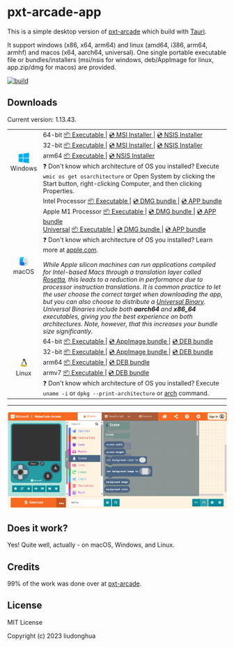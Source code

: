 # pxt-arcade-app 

This is a simple desktop version of [pxt-arcade](https://github.com/microsoft/pxt-arcade) which build with [Tauri](https://tauri.studio/).

It support windows (x86, x64, arm64) and linux (amd64, i386, arm64, armhf) and macos (x64, aarch64, universal). One single portable executable file or bundles/installers (msi/nsis for windows, deb/AppImage for linux, app.zip/dmg for macos) are provided.

[![build](https://github.com/liudonghua123/pxt-arcade-app/actions/workflows/build.yml/badge.svg)](https://github.com/liudonghua123/pxt-arcade-app/actions/workflows/build.yml)

## Downloads

Current version: 1.13.43.

<table class="is-fullwidth">
</thead>
<tbody>
</tbody>
  <tr>
    <td align="center">
      <img src="./.github/images/windows.png" width="24"><br />
      Windows
    </td>
    <td>
      <span>64-bit</span>
      <a href="https://github.com/liudonghua123/pxt-arcade-app/releases/latest/download/pxt-arcade-app-windows-1.13.43_x64.exe">
        📦 Executable
      </a> |
      <a href="https://github.com/liudonghua123/pxt-arcade-app/releases/latest/download/pxt-arcade-app-windows-1.13.43_x64.msi">
        💿 MSI Installer
      </a> |
      <a href="https://github.com/liudonghua123/pxt-arcade-app/releases/latest/download/pxt-arcade-app-windows-1.13.43_x64-setup.exe">
        💿 NSIS Installer
      </a><br />
      <span>32-bit</span>
      <a href="https://github.com/liudonghua123/pxt-arcade-app/releases/latest/download/pxt-arcade-app-windows-1.13.43_x86.exe">
        📦 Executable
      </a> |
      <a href="https://github.com/liudonghua123/pxt-arcade-app/releases/latest/download/pxt-arcade-app-windows-1.13.43_x86.msi">
        💿 MSI Installer
      </a> |
      <a href="https://github.com/liudonghua123/pxt-arcade-app/releases/latest/download/pxt-arcade-app-windows-1.13.43_x86-setup.exe">
        💿 NSIS Installer
      </a><br />
      <span>arm64</span>
      <a href="https://github.com/liudonghua123/pxt-arcade-app/releases/latest/download/pxt-arcade-app-windows-1.13.43_arm64.exe">
        📦 Executable
      </a> |
      <a href="https://github.com/liudonghua123/pxt-arcade-app/releases/latest/download/pxt-arcade-app-windows-1.13.43_arm64-setup.exe">
        💿 NSIS Installer
      </a><br />
      <span>
        ❓ Don't know which architecture of OS you installed? Execute <code>wmic os get osarchitecture</code> or Open System by clicking the Start button, right-clicking Computer, and then clicking Properties.
      </span>
    </td>
  </tr>
  <tr>
    <td align="center">
      <img src="./.github/images/macos.png" width="24"><br />
      macOS
    </td>
    <td>
      <span>Intel Processor</span>
      <a href="https://github.com/liudonghua123/pxt-arcade-app/releases/latest/download/pxt-arcade-app-macos-1.13.43_x64">
        📦 Executable
      </a> |
      <a href="https://github.com/liudonghua123/pxt-arcade-app/releases/latest/download/pxt-arcade-app-macos-1.13.43_x64.dmg">
        💿 DMG bundle
      </a> |
      <a href="https://github.com/liudonghua123/pxt-arcade-app/releases/latest/download/pxt-arcade-app-macos-1.13.43_x64.app.zip">
        💿 APP bundle
      </a><br />
      <span>Apple M1 Processor</span>
      <a href="https://github.com/liudonghua123/pxt-arcade-app/releases/latest/download/pxt-arcade-app-macos-1.13.43_aarch64">
        📦 Executable
      </a> |
      <a href="https://github.com/liudonghua123/pxt-arcade-app/releases/latest/download/pxt-arcade-app-macos-1.13.43_aarch64.dmg">
        💿 DMG bundle
      </a> |
      <a href="https://github.com/liudonghua123/pxt-arcade-app/releases/latest/download/pxt-arcade-app-macos-1.13.43_aarch64.app.zip">
        💿 APP bundle
      </a><br />
      <span><a href="https://developer.apple.com/documentation/apple-silicon/building-a-universal-macos-binary">Universal</a></span>
      <a href="https://github.com/liudonghua123/pxt-arcade-app/releases/latest/download/pxt-arcade-app-macos-1.13.43_universal">
        📦 Executable
      </a> |
      <a href="https://github.com/liudonghua123/pxt-arcade-app/releases/latest/download/pxt-arcade-app-macos-1.13.43_universal.dmg">
        💿 DMG bundle
      </a> |
      <a href="https://github.com/liudonghua123/pxt-arcade-app/releases/latest/download/pxt-arcade-app-macos-1.13.43_universal.app.zip">
        💿 APP bundle
      </a><br />
      <span>
        ❓ Don't know which architecture of OS you installed? Learn more at <a href="https://support.apple.com/en-us/HT211814">apple.com</a>.
      </span><br />
      <br />
      <i>
      While Apple silicon machines can run applications compiled for Intel-based Macs through a translation layer called <a href="https://support.apple.com/en-gb/HT211861">Rosetta</a>, this leads to a reduction in performance due to processor instruction translations. It is common practice to let the user choose the correct target when downloading the app, but you can also choose to distribute a <a href="https://developer.apple.com/documentation/apple-silicon/building-a-universal-macos-binary">Universal Binary</a>. Universal Binaries include both <b>aarch64</b> and <b>x86_64</b> executables, giving you the best experience on both architectures. Note, however, that this increases your bundle size significantly.
      </i>
    </td>
  </tr>
  <tr>
    <td align="center">
      <img src="./.github/images/linux.png" width="24"><br />
      Linux
    </td>
    <td>
      <span>64-bit</span>
      <a href="https://github.com/liudonghua123/pxt-arcade-app/releases/latest/download/pxt-arcade-app-linux-1.13.43_amd64">
        📦 Executable
      </a> |
      <a href="https://github.com/liudonghua123/pxt-arcade-app/releases/latest/download/pxt-arcade-app-linux-1.13.43_amd64.AppImage">
        💿 AppImage bundle
      </a> |
      <a href="https://github.com/liudonghua123/pxt-arcade-app/releases/latest/download/pxt-arcade-app-linux-1.13.43_amd64.deb">
        💿 DEB bundle
      </a><br />
      <span>32-bit</span>
      <a href="https://github.com/liudonghua123/pxt-arcade-app/releases/latest/download/pxt-arcade-app-linux-1.13.43_i386">
        📦 Executable
      </a> |
      <a href="https://github.com/liudonghua123/pxt-arcade-app/releases/latest/download/pxt-arcade-app-linux-1.13.43_i386.AppImage">
        💿 AppImage bundle
      </a> |
      <a href="https://github.com/liudonghua123/pxt-arcade-app/releases/latest/download/pxt-arcade-app-linux-1.13.43_i386.deb">
        💿 DEB bundle
      </a><br />
      <span>arm64</span>
      <a href="https://github.com/liudonghua123/pxt-arcade-app/releases/latest/download/pxt-arcade-app-linux-1.13.43_arm64">
        📦 Executable
      </a> |
      <a href="https://github.com/liudonghua123/pxt-arcade-app/releases/latest/download/pxt-arcade-app-linux-1.13.43_arm64.deb">
        💿 DEB bundle
      </a><br />
      <span>armv7</span>
      <a href="https://github.com/liudonghua123/pxt-arcade-app/releases/latest/download/pxt-arcade-app-linux-1.13.43_armhf">
        📦 Executable
      </a> |
      <a href="https://github.com/liudonghua123/pxt-arcade-app/releases/latest/download/pxt-arcade-app-linux-1.13.43_armhf.deb">
        💿 DEB bundle
      </a><br />
      <span>
        ❓ Don't know which architecture of OS you installed? Execute <code>uname -i</code> or <code>dpkg --print-architecture</code> or <a href="https://www.man7.org/linux/man-pages/man1/arch.1.html">arch</a> command.
      </span>
    </td>
  </tr>
</table>

<hr />

![Screenshot](./.github/images/preview.png)

## Does it work?

Yes! Quite well, actually - on macOS, Windows, and Linux.

## Credits

99% of the work was done over at [pxt-arcade](https://github.com/microsoft/pxt-arcade).

## License

MIT License

Copyright (c) 2023 liudonghua
